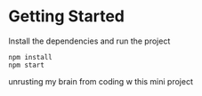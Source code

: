 # Getting Started
Install the dependencies and run the project
```
npm install
npm start
```
unrusting my brain from coding w this mini project